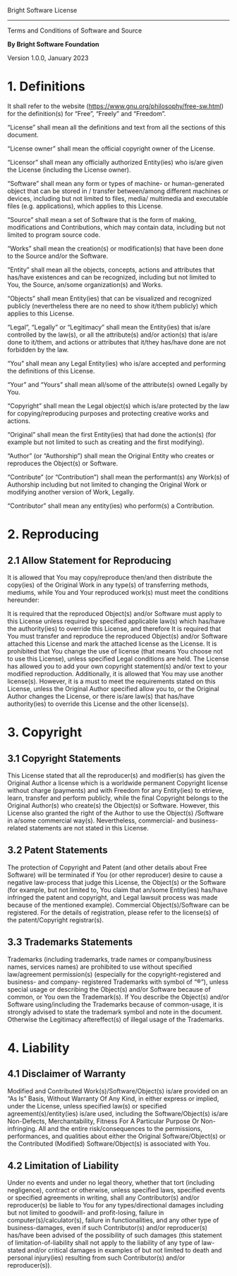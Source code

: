 Bright Software License

---

Terms and Conditions of Software and Source

**By Bright Software Foundation**

Version 1.0.0, January 2023

# 1. 	Definitions

It shall refer to the website (https://www.gnu.org/philosophy/free-sw.html) for the definition(s) for 
“Free”, “Freely” and “Freedom”.

“License” shall mean all the definitions and text from all the sections of this document.

“License owner” shall mean the official copyright owner of the License.

“Licensor” shall mean any officially authorized Entity(ies) who is/are given the License (including
the License owner).

“Software” shall mean any form or types of machine- or human-generated object that can be stored in /
transfer between/among different machines or devices, including but not limited to files, media/
multimedia and executable files (e.g. applications), which applies to this License.

“Source” shall mean a set of Software that is the form of making, modifications and Contributions, 
which may contain data, including but not limited to program source code.

“Works” shall mean the creation(s) or modification(s) that have been done to the Source and/or the 
Software.

“Entity” shall mean all the objects, concepts, actions and attributes that has/have existences and
can be recognized, including but not limited to You, the Source, an/some organization(s) and Works.

“Objects” shall mean Entity(ies) that can be visualized and recognized publicly (nevertheless there
are no need to show it/them publicly) which applies to this License.

“Legal”, “Legally” or “Legitimacy” shall mean the Entity(ies) that is/are controlled by the law(s),
or all the attribute(s) and/or action(s) that is/are done to it/them, and actions or attributes that
it/they has/have done are not forbidden by the law.

“You” shall mean any Legal Entity(ies) who is/are accepted and performing the definitions of this
License.

“Your” and “Yours” shall mean all/some of the attribute(s) owned Legally by You.

“Copyright” shall mean the Legal object(s) which is/are protected by the law for copying/reproducing
purposes and protecting creative works and actions.

“Original” shall mean the first Entity(ies) that had done the action(s) (for example but not limited
to such as creating and the first modifying).

“Author” (or “Authorship”) shall mean the Original Entity who creates or reproduces the Object(s) or
Software.

“Contribute” (or “Contribution”) shall mean the performant(s) any Work(s) of Authorship including but
not limited to changing the Original Work or modifying another version of Work, Legally.

“Contributor” shall mean any entity(ies) who perform(s) a Contribution.

# 2. 	Reproducing

## 2.1	Allow Statement for Reproducing

It is allowed that You may copy/reproduce then/and then distribute the copy(ies) of the Original Work
in any type(s) of transferring methods, mediums, while You and Your reproduced work(s) must meet the
conditions hereunder:

It is required that the reproduced Object(s) and/or Software must apply to this License unless required
by specified applicable law(s) which has/have the authority(ies) to override this License, and therefore
It is required that You must transfer and reproduce the reproduced Object(s) and/or Software attached
this License and mark the attached license as the License.
It is prohibited that You change the use of license (that means You choose not to use this License),
unless specified Legal conditions are held.
The License has allowed you to add your own copyright statement(s) and/or text to your modified reproduction.
Additionally, it is allowed that You may use another license(s). However, it is a must to meet the
requirements stated on this License, unless the Original Author specified allow you to, or the Original Author
changes the License, or there is/are law(s) that has/have authority(ies) to override this License and the other
license(s).
# 3. 	Copyright
## 3.1	Copyright Statements
This License stated that all the reproducer(s) and modifier(s) has given the Original Author a license which is
a worldwide permanent Copyright license without charge (payments) and with Freedom for any Entity(ies) to 
etrieve, learn, transfer and perform publicly, while the final Copyright belongs to the Original Author(s) who
create(s) the Object(s) or Software. However, this License also granted the right of the Author to use the Object(s)
/Software in a/some commercial way(s). Nevertheless, commercial- and business-related statements are not stated in
this License.
## 3.2	Patent Statements
The protection of Copyright and Patent (and other details about Free Software) will be terminated if You (or other
reproducer) desire to cause a negative law-process that judge this License, the Object(s) or the Software (for
example, but not limited to, You claim that an/some Entity(ies) has/have infringed the patent and copyright, and
Legal lawsuit process was made because of the mentioned example). Commercial Object(s)/Software can be registered.
For the details of registration, please refer to the license(s) of the  patent/Copyright registrar(s).
## 3.3	Trademarks Statements
Trademarks (including trademarks, trade names or company/business names,  services names) are prohibited to use
without specified law/agreement permission(s) (especially for the copyright-registered and business- and company-
registered Trademarks with symbol of “®”), unless special usage or describing the Object(s) and/or Software
because of common, or You own the Trademark(s). If You describe the Object(s) and/or Software using/including
the Trademarks because of common-usage, it is strongly advised to state the trademark symbol and note in the
document. Otherwise the Legitimacy aftereffect(s) of illegal usage of the Trademarks.
# 4. 	Liability
## 4.1	Disclaimer of Warranty
Modified and Contributed Work(s)/Software/Object(s) is/are provided on an “As Is” Basis, Without Warranty Of Any
Kind, in either express or implied, under the License, unless specified law(s) or specified agreement(s)/entity(ies)
is/are used, including the Software/Object(s) is/are Non-Defects, Merchantability, Fitness For A Particular
Purpose Or Non-infringing. All and the entire risk/consequences to the permissions, performances, and qualities
about either the Original Software/Object(s) or the Contributed (Modified) Software/Object(s) is associated with You.
## 4.2	Limitation of Liability
Under no events and under no legal theory, whether that tort (including negligence), contract or otherwise, unless
specified laws, specified events or specified agreements in writing, shall any Contributor(s) and/or reproducer(s)
be liable to You for any types/directional damages including but not limited to goodwill- and profit-losing, failure
in computer(s)/calculator(s), failure in functionalities, and any other type of business-damages, even if such
Contributor(s) and/or reproducer(s) has/have been advised of the possibility of such damages (this statement of
limitation-of-liability shall not apply to the liability of any type of law-stated and/or critical damages in
examples of but not limited to death and personal injury(ies) resulting from such Contributor(s) and/or
reproducer(s)).
